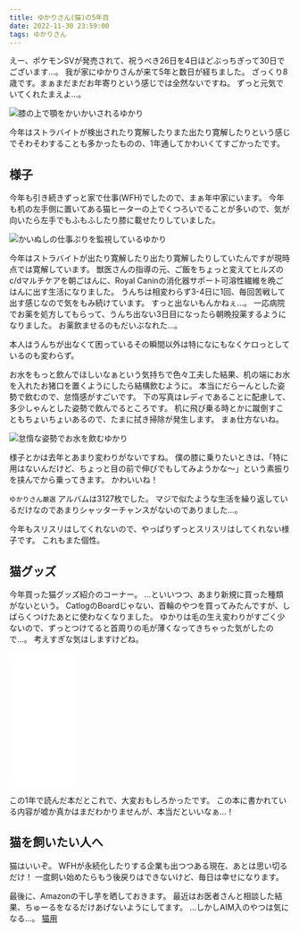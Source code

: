 ```yaml
---
title: ゆかりさん(猫)の5年目
date: 2022-11-30 23:59:00
tags: ゆかりさん
---
```


えー、ポケモンSVが発売されて、祝うべき26日を4日ほどぶっちぎって30日でございます…。
我が家にゆかりさんが来て5年と数日が経ちました。
ざっくり8歳です。まぁまだまだお年寄りという感じでは全然ないですね。
ずっと元気でいてくれたまえよ…。

![膝の上で顎をかいかいされるゆかり](/images/2022-11-30-yukari-5th-year/yukari1.jpg)

今年はストラバイトが検出されたり寛解したりまた出たり寛解したりという感じでそわそわすることも多かったものの、1年通してかわいくてすごかったです。

## 様子

今年も引き続きずっと家で仕事(WFH)でしたので、まぁ年中家にいます。
今年も机の左手側に置いてある猫ヒーターの上でくつろいでることが多いので、気が向いたら左手でもふもふしたり膝に載せたりしていました。

![かいぬしの仕事ぷりを監視しているゆかり](/images/2022-11-30-yukari-5th-year/yukari2.jpg)

今年はストラバイトが出たり寛解したり出たり寛解したりしていたんですが現時点では寛解しています。
獣医さんの指導の元、ご飯をちょっと変えてヒルズのc/dマルチケアを朝ごはんに、Royal Caninの消化器サポート可溶性繊維を晩ごはんに出す生活になりました。
うんちは相変わらず3-4日に1回、毎回苦戦して出す感じなので気をもみ続けています。
すっと出ないもんかねぇ…。
一応病院でお薬を処方してもらって、うんち出ない3日目になったら朝晩投薬するようになりました。
お薬飲ませるのもだいぶなれた…。

<!-- 
お薬2種類
ガスモチン センノシド をそれぞれ朝晩1回

ご飯
ヒルズ プリスクリプションダイエット キャットフード c/d シーディー マルチケア チキン
ロイヤルカナン 療法食 消化器サポート可溶性繊維 ドライ
缶のウェットフードはあんまりウケがよくない気がした…
-->

本人はうんちが出なくて困っているその瞬間以外は特になにもなくケロっとしているのも変わらず。

お水をもっと飲んでほしいなぁという気持ちで色々工夫した結果、机の端にお水を入れたお猪口を置くようにしたら結構飲むように。
本当にだらーんとした姿勢で飲むので、怠惰感がすごいです。
下の写真はレディであることに配慮して、多少しゃんとした姿勢で飲んでるところです。
机に飛び乗る時とかに蹴倒すこともちょいちょいあるので、たまに拭き掃除が発生します。
まぁ仕方ないね。

![怠惰な姿勢でお水を飲むゆかり](/images/2022-11-30-yukari-5th-year/yukari3.jpg)

様子とかは去年とあまり変わりがないですね。
僕の膝に乗りたいときは、「特に用はないんだけど、ちょっと目の前で伸びでもしてみようかな〜」という素振りを挟んでから乗ってきます。
かわいいね！

`ゆかりさん厳選` アルバムは3127枚でした。
マジで似たような生活を繰り返しているだけなのであまりシャッターチャンスがないのでありました…。

今年もスリスリはしてくれないので、やっぱりずっとスリスリはしてくれない様子です。
これもまた個性。

## 猫グッズ

今年買った猫グッズ紹介のコーナー。
…といいつつ、あまり新規に買った種類がないという。
CatlogのBoardじゃない、首輪のやつを買ってみたんですが、しばらくつけたあとに使わなくなりました。
ゆかりは毛の生え変わりがすごく少ないので、ずっとつけてると首周りの毛が薄くなってきちゃった気がしたので…。
考えすぎな気はしますけどね。

<iframe sandbox="allow-popups allow-scripts allow-modals allow-forms allow-same-origin" style="width:120px;height:240px;" marginwidth="0" marginheight="0" scrolling="no" frameborder="0" src="//rcm-fe.amazon-adsystem.com/e/cm?lt1=_blank&bc1=000000&IS2=1&bg1=FFFFFF&fc1=000000&lc1=0000FF&t=vvakame-22&language=ja_JP&o=9&p=8&l=as4&m=amazon&f=ifr&ref=as_ss_li_til&asins=4788717557&linkId=4f5d2bab0a9c975849b31191d7256ccc"></iframe>

この1年で読んだ本だとこれで、大変おもしろかったです。
この本に書かれている内容が嘘か真かはまだわかりませんが、本当だといいなぁ…！

## 猫を飼いたい人へ

猫はいいぞ。
WFHが永続化したりする企業も出つつある現在、あとは思い切るだけ！
一度飼い始めたらもう後戻りはできないけど、毎日は幸せになります。

最後に、Amazonの干し芋を晒しておきます。
最近はお医者さんと相談した結果、ちゅーるをなるだけあげないようにしてます。
…しかしAIM入のやつは気になる…。
[猫用](http://amzn.asia/76VhMNY)
